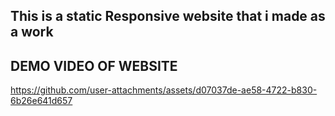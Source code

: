 This is a static Responsive website that i made as a work
-----------------------------------------------

DEMO VIDEO OF WEBSITE
----------------------

https://github.com/user-attachments/assets/d07037de-ae58-4722-b830-6b26e641d657

